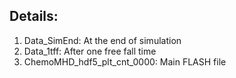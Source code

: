 ## Details:
1. Data_SimEnd: At the end of simulation
2. Data_1tff: After one free fall time 
3. ChemoMHD_hdf5_plt_cnt_0000: Main FLASH file 
